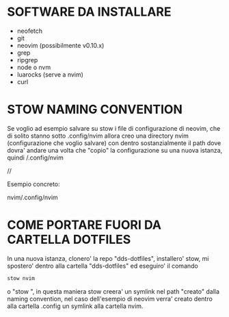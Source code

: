 # SOFTWARE DA INSTALLARE
- neofetch
- git
- neovim (possibilmente v0.10.x)
- grep
- ripgrep
- node o nvm
- luarocks (serve a nvim)
- curl

# STOW NAMING CONVENTION

Se voglio ad esempio salvare su stow i file di configurazione di neovim, 
che di solito stanno sotto .config/nvim allora creo una directory nvim (configurazione che 
voglio salvare) con dentro sostanzialmente il path dove dovra' andare una volta che "copio"
la configurazione su una nuova istanza, quindi /.config/nvim

<nome-applicazione>/<path-dove-inserire>/<file-configurazione>

Esempio concreto:

nvim/.config/nvim


# COME PORTARE FUORI DA CARTELLA DOTFILES
In una nuova istanza, clonero' la repo "dds-dotfiles", installero' stow,
mi spostero' dentro alla cartella "dds-dotfiles" ed eseguiro' il comando

```bash
stow nvim
```

o "stow <nome-applicazione>", in questa maniera stow creera' un symlink nel path "creato" dalla
naming convention, nel caso dell'esempio di neovim verra' creato dentro alla cartella .config un symlink
alla cartella nvim.
